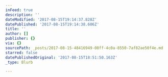 ```yaml
---
inFeed: true
description: ''
dateModified: '2017-08-15T19:14:37.828Z'
datePublished: '2017-08-15T19:14:38.606Z'
title: ''
author: []
publisher: {}
via: {}
sourcePath: _posts/2017-08-15-48416949-08ff-4c0a-8550-7af82ae50f4e.md
starred: false
datePublishedOriginal: '2017-08-15T18:51:50.163Z'
_type: Blurb

---
```

<div id="my-store-11956144"></div>
    <div>
    <script type="text/javascript" src="https://app.ecwid.com/script.js?11956144&data_platform=code&data_date=2017-08-15" charset="utf-8"></script><script type="text/javascript"> xProductBrowser("categoriesPerRow=3","views=grid(20,3) list(60) table(60)","categoryView=grid","searchView=list","id=my-store-11956144");</script>
    </div>